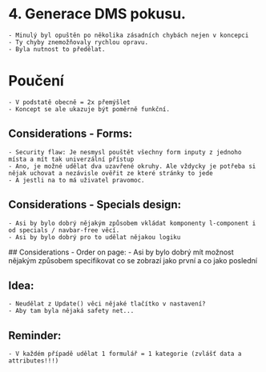 # 4. Generace DMS pokusu.
    - Minulý byl opuštěn po několika zásadních chybách nejen v koncepci
    - Ty chyby znemožňovaly rychlou opravu.
    - Byla nutnost to předělat.
# Poučení
    - V podstatě obecně = 2x přemýšlet
    - Koncept se ale ukazuje být poměrně funkční.


## Considerations - Forms:
    - Security flaw: Je nesmysl pouštět všechny form inputy z jednoho místa a mít tak univerzální přístup
    - Ano, je možné udělat dva uzavřené okruhy. Ale vždycky je potřeba si nějak uchovat a nezávisle ověřit ze které stránky to jede
    - A jestli na to má uživatel pravomoc.

## Considerations - Specials design:
    - Asi by bylo dobrý nějakým způsobem vkládat komponenty l-component i od specials / navbar-free věcí.
    - Asi by bylo dobrý pro to udělat nějakou logiku

## Considerations - Order on page:
    - Asi by bylo dobrý mít možnost nějakým způsobem specifikovat co se zobrazí jako první a co jako poslední

## Idea:
    - Neudělat z Update() věci nějaké tlačítko v nastavení?
    - Aby tam byla nějaká safety net...

## Reminder:
    - V každém případě udělat 1 formulář = 1 kategorie (zvlášť data a attributes!!!)